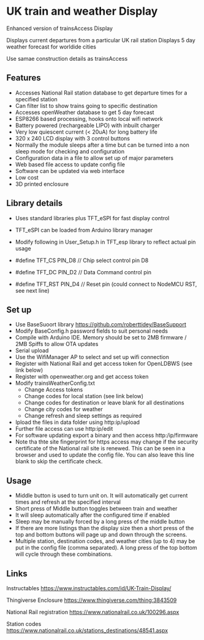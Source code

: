 # UK train and weather Display
Enhanced version of trainsAccess Display

Displays current departures from a particular UK rail station
Displays 5 day weather forecast for worldide cities

Use samae construction details as trainsAccess

## Features
- Accesses National Rail station database to get departure times for a specified station
- Can filter list to show trains going to specific destination
- Accesses openWeather database to get 5 day forecast
- ESP8266 based processing, hooks onto local wifi network
- Battery powered (rechargeable LIPO) with inbuilt charger
- Very low quiescent current (< 20uA) for long battery life
- 320 x 240 LCD display with 3 control buttons
- Normally the module sleeps after a time but can be turned into a non sleep mode for checking and configuration
- Configuration data in a file to allow set up of major parameters
- Web based file access to update config file
- Software can be updated via web interface
- Low cost
- 3D printed enclosure

## Library details
- Uses standard libraries plus TFT_eSPI for fast display control
- TFT_eSPI can be loaded from Arduino library manager
- Modify following in User_Setup.h in TFT_esp library to reflect actual pin usage

- #define TFT_CS   PIN_D8  // Chip select control pin D8
- #define TFT_DC   PIN_D2  // Data Command control pin
- #define TFT_RST  PIN_D4  // Reset pin (could connect to NodeMCU RST, see next line)


## Set up
- Use BaseSuoort library https://github.com/roberttidey/BaseSupport
- Modify BaseConfig.h password fields to suit personal needs
- Compile with Arduino IDE. Memory should be set to 2MB firmware / 2MB Spiffs to allow OTA updates
- Serial upload
- Use the WifiManager AP to select and set up wifi connection
- Register with National Rail and get access token for OpenLDBWS (see link below)
- Register with openweather.org and get access token
- Modify trainsWeatherConfig.txt
	- Change Access tokens
	- Change codes for local station (see link below)
	- Change codes for destination or leave blank for all destinations
	- Change city codes for weather
	- Change refresh and sleep settings as required
- Ipload the files in data folder using http:ip/upload
- Further file access can use http:ip/edit
- For software updating export a binary and then access http:/ip/firmware
- Note tha thte site fingerprint for https access may change if the security certificate of the National rail site is renewed. This can be seen in a browser and used to update the config file. You can also leave this line blank to skip the certificate check.

## Usage
- Middle button is used to turn unit on. It will automatically get current times and refresh at the specified interval
- Short press of Middle button toggles between train and weather
- It will sleep automatically after the configured time if enabled
- Sleep may be manually forced by a long press of the middle button
- If there are more listings than the display size then a short press of the top and bottom buttons will page up and down through the screens.
- Multiple station, destination codes, and weather cities (up to 4) may be put in the config file (comma separated). A long press of the top bottom will cycle through these combinations.

## Links
Instructables https://www.instructables.com/id/UK-Train-Display/

Thingiverse Enclosure https://www.thingiverse.com/thing:3843509

National Rail registration https://www.nationalrail.co.uk/100296.aspx

Station codes https://www.nationalrail.co.uk/stations_destinations/48541.aspx


